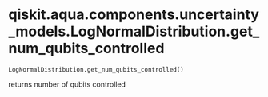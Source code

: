 # qiskit.aqua.components.uncertainty\_models.LogNormalDistribution.get\_num\_qubits\_controlled

`LogNormalDistribution.get_num_qubits_controlled()`

returns number of qubits controlled

